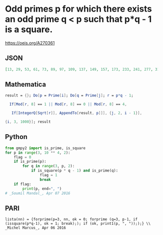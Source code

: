# Odd primes p for which there exists an odd prime q < p such that p\*q \- 1 is a square\.
https://oeis.org/A270361
## JSON
```JSON
[13, 29, 53, 61, 73, 89, 97, 109, 137, 149, 157, 173, 233, 241, 277, 317, 349, 353, 373, 389, 397, 409, 433, 461, 521, 541, 569, 593, 617, 641, 653, 661, 673, 701, 709, 733, 757, 769, 773, 821, 829, 853, 877, 881, 929, 937]
```
## Mathematica
```Mathematica
result = {}; Do[p = Prime[i]; Do[q = Prime[j]; r = p*q - 1;
```
```Mathematica
  If[Mod[r, 8] == 1 || Mod[r, 8] == 0 || Mod[r, 8] == 4,
```
```Mathematica
   If[IntegerQ[Sqrt[r]], AppendTo[result, p]]], {j, 2, i - 1}],
```
```Mathematica
{i, 3, 1000}]; result
```
## Python
```Python
from gmpy2 import is_prime, is_square
for p in range(3, 10 ** 4, 2):
    flag = 0
    if is_prime(p):
        for q in range(3, p, 2):
            if is_square(p * q - 1) and is_prime(q):
                flag = 1
                break
    if flag:
        print(p, end=", ")
# _Soumil Mandal_, Apr 07 2016
```
## PARI
```PARI
lista(nn) = {forprime(p=3, nn, ok = 0; forprime (q=3, p-1, if (issquare(p*q-1), ok = 1; break);); if (ok, print1(p, ", ")););} \\ _Michel Marcus_, Apr 06 2016
```
